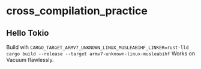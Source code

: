 # cross_compilation_practice
## Hello Tokio
Build wih `CARGO_TARGET_ARMV7_UNKNOWN_LINUX_MUSLEABIHF_LINKER=rust-lld cargo build --release --target armv7-unknown-linux-musleabihf`
Works on Vacuum flawlessly.

